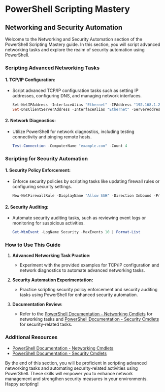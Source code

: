 # PowerShell Scripting Mastery

## Networking and Security Automation

Welcome to the Networking and Security Automation section of the PowerShell Scripting Mastery guide. In this section, you will script advanced networking tasks and explore the realm of security automation using PowerShell.

### Scripting Advanced Networking Tasks

#### 1. **TCP/IP Configuration:**
   - Script advanced TCP/IP configuration tasks such as setting IP addresses, configuring DNS, and managing network interfaces.
     ```powershell
     Set-NetIPAddress -InterfaceAlias "Ethernet" -IPAddress "192.168.1.2" -PrefixLength 24
     Set-DnsClientServerAddress -InterfaceAlias "Ethernet" -ServerAddresses ("8.8.8.8", "8.8.4.4")
     ```

#### 2. **Network Diagnostics:**
   - Utilize PowerShell for network diagnostics, including testing connectivity and pinging remote hosts.
     ```powershell
     Test-Connection -ComputerName "example.com" -Count 4
     ```

### Scripting for Security Automation

#### 1. **Security Policy Enforcement:**
   - Enforce security policies by scripting tasks like updating firewall rules or configuring security settings.
     ```powershell
     New-NetFirewallRule -DisplayName "Allow SSH" -Direction Inbound -Protocol TCP -LocalPort 22 -Action Allow
     ```

#### 2. **Security Auditing:**
   - Automate security auditing tasks, such as reviewing event logs or monitoring for suspicious activities.
     ```powershell
     Get-WinEvent -LogName Security -MaxEvents 10 | Format-List
     ```

### How to Use This Guide

1. **Advanced Networking Task Practice:**
   - Experiment with the provided examples for TCP/IP configuration and network diagnostics to automate advanced networking tasks.

2. **Security Automation Experimentation:**
   - Practice scripting security policy enforcement and security auditing tasks using PowerShell for enhanced security automation.

3. **Documentation Review:**
   - Refer to the [PowerShell Documentation - Networking Cmdlets](https://docs.microsoft.com/en-us/powershell/module/nettcpip/?view=win10-ps) for networking tasks and [PowerShell Documentation - Security Cmdlets](https://docs.microsoft.com/en-us/powershell/scripting/learn/deep-dives/everything-about-about_security) for security-related tasks.

### Additional Resources

- [PowerShell Documentation - Networking Cmdlets](https://docs.microsoft.com/en-us/powershell/module/nettcpip/?view=win10-ps)
- [PowerShell Documentation - Security Cmdlets](https://docs.microsoft.com/en-us/powershell/scripting/learn/deep-dives/everything-about-about_security)

By the end of this section, you will be proficient in scripting advanced networking tasks and automating security-related activities using PowerShell. These skills will empower you to enhance network management and strengthen security measures in your environments. Happy scripting!
